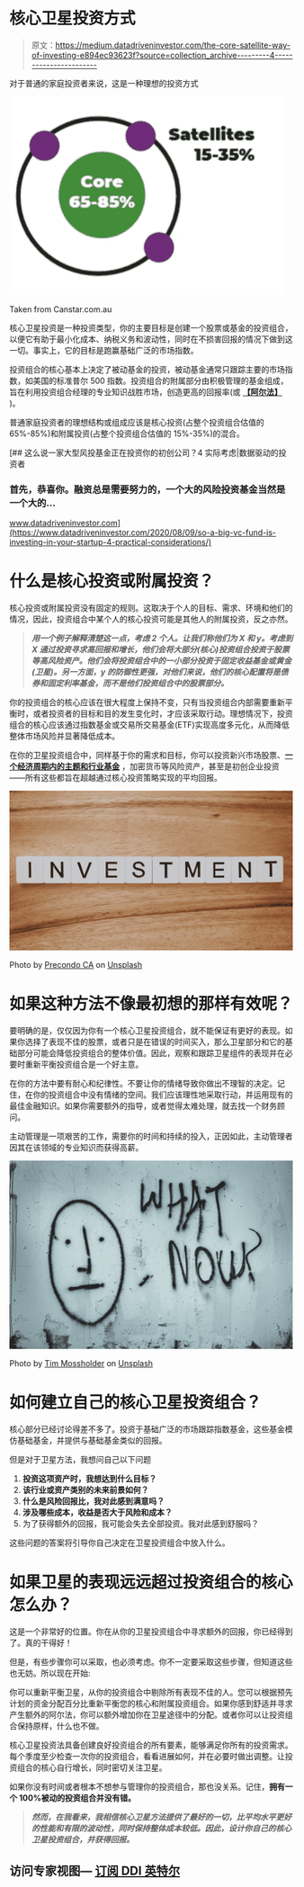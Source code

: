 # 核心卫星投资方式

> 原文：<https://medium.datadriveninvestor.com/the-core-satellite-way-of-investing-e894ec93623f?source=collection_archive---------4----------------------->

对于普通的家庭投资者来说，这是一种理想的投资方式

![](img/45b0f2f44ef916521103128590485dc3.png)

Taken from Canstar.com.au

核心卫星投资是一种投资类型，你的主要目标是创建一个股票或基金的投资组合，以便它有助于最小化成本、纳税义务和波动性，同时在不损害回报的情况下做到这一切。事实上，它的目标是跑赢基础广泛的市场指数。

投资组合的核心基本上决定了被动基金的投资，被动基金通常只跟踪主要的市场指数，如美国的标准普尔 500 指数。投资组合的附属部分由积极管理的基金组成，旨在利用投资组合经理的专业知识战胜市场，创造更高的回报率(或 [**【阿尔法】**](https://www.m1finance.com/articles-1/alpha/) )。

普通家庭投资者的理想结构或组成应该是核心投资(占整个投资组合估值的 65%-85%)和附属投资(占整个投资组合估值的 15%-35%)的混合。

[](https://www.datadriveninvestor.com/2020/08/09/so-a-big-vc-fund-is-investing-in-your-startup-4-practical-considerations/) [## 这么说一家大型风投基金正在投资你的初创公司？4 实际考虑|数据驱动的投资者

### 首先，恭喜你。融资总是需要努力的，一个大的风险投资基金当然是一个大的…

www.datadriveninvestor.com](https://www.datadriveninvestor.com/2020/08/09/so-a-big-vc-fund-is-investing-in-your-startup-4-practical-considerations/) 

# 什么是核心投资或附属投资？

核心投资或附属投资没有固定的规则。这取决于个人的目标、需求、环境和他们的情况，因此，投资组合中某个人的核心投资可能是其他人的附属投资，反之亦然。

> ***用一个例子解释清楚这一点，考虑 2 个人。让我们称他们为 X 和 y。考虑到 X 通过投资寻求高回报和增长，他们会将大部分(核心)投资组合投资于股票等高风险资产。他们会将投资组合中的一小部分投资于固定收益基金或黄金(卫星)。另一方面，y 的防御性更强，对他们来说，他们的核心配置将是债券和固定利率基金，而不是他们投资组合中的股票部分。***

你的投资组合的核心应该在很大程度上保持不变，只有当投资组合内部需要重新平衡时，或者投资者的目标和目的发生变化时，才应该采取行动。理想情况下，投资组合的核心应该通过指数基金或交易所交易基金(ETF)实现高度多元化，从而降低整体市场风险并显著降低成本。

在你的卫星投资组合中，同样基于你的需求和目标，你可以投资新兴市场股票、[**一个经济周期内的主题和行业基金**](https://www.paytmmoney.com/blog/sectoral-thematic-funds/) ，加密货币等风险资产，甚至是初创企业投资——所有这些都旨在超越通过核心投资策略实现的平均回报。

![](img/39c376811b4b9aa1579d44798b0006e0.png)

Photo by [Precondo CA](https://unsplash.com/@precondo?utm_source=medium&utm_medium=referral) on [Unsplash](https://unsplash.com?utm_source=medium&utm_medium=referral)

# 如果这种方法不像最初想的那样有效呢？

要明确的是，仅仅因为你有一个核心卫星投资组合，就不能保证有更好的表现。如果你选择了表现不佳的股票，或者只是在错误的时间买入，那么卫星部分和它的基础部分可能会降低投资组合的整体价值。因此，观察和跟踪卫星组件的表现并在必要时重新平衡投资组合是一个好主意。

在你的方法中要有耐心和纪律性。不要让你的情绪导致你做出不理智的决定。记住，在你的投资组合中没有情绪的空间。我们应该理性地采取行动，并运用现有的最佳金融知识。如果你需要额外的指导，或者觉得太难处理，就去找一个财务顾问。

主动管理是一项艰苦的工作，需要你的时间和持续的投入，正因如此，主动管理者因其在该领域的专业知识而获得高薪。

![](img/64861233ee82522e68103b75ef222e94.png)

Photo by [Tim Mossholder](https://unsplash.com/@timmossholder?utm_source=medium&utm_medium=referral) on [Unsplash](https://unsplash.com?utm_source=medium&utm_medium=referral)

# 如何建立自己的核心卫星投资组合？

核心部分已经讨论得差不多了。投资于基础广泛的市场跟踪指数基金，这些基金模仿基础基金，并提供与基础基金类似的回报。

但是对于卫星方法，我想问自己以下问题

1.  **投资这项资产时，我想达到什么目标？**
2.  **该行业或资产类别的未来前景如何？**
3.  **什么是风险回报比，我对此感到满意吗？**
4.  **涉及哪些成本，收益是否大于风险和成本？**
5.  为了获得额外的回报，我可能会失去全部投资。我对此感到舒服吗？

这些问题的答案将引导你自己决定在卫星投资组合中放入什么。

# 如果卫星的表现远远超过投资组合的核心怎么办？

这是一个非常好的位置。你在从你的卫星投资组合中寻求额外的回报，你已经得到了。真的干得好！

但是，有些步骤你可以采取，也必须考虑。你不一定要采取这些步骤，但知道这些也无妨。所以现在开始:

你可以重新平衡卫星，从你的投资组合中剔除所有表现不佳的人。您可以根据预先计划的资金分配百分比重新平衡您的核心和附属投资组合。如果你感到舒适并寻求产生额外的阿尔法，你可以额外增加你在卫星途径中的分配。或者你可以让投资组合保持原样，什么也不做。

核心卫星投资法具备创建良好投资组合的所有要素，能够满足你所有的投资需求。每个季度至少检查一次你的投资组合，看看进展如何，并在必要时做出调整。让投资组合的核心自行增长，同时密切关注卫星。

如果你没有时间或者根本不想参与管理你的投资组合，那也没关系。记住，**拥有一个 100%被动的投资组合并没有错。**

> ***然而，在我看来，我相信核心卫星方法提供了最好的一切，比平均水平更好的性能和有限的波动性，同时保持整体成本较低。因此，设计你自己的核心卫星投资组合，并获得回报。***

## 访问专家视图— [订阅 DDI 英特尔](https://datadriveninvestor.com/ddi-intel)